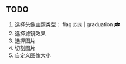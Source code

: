 <!--
 * @Author: grammyli
 * @Date: 2021-10-09 20:09:19
 * @LastEditTime: 2021-10-09 20:16:24
 * @LastEditors: Please set LastEditors
 * @Description: In User Settings Edit
 * @FilePath: /工作任务笔记/头像生成器/README.md
-->

## TODO

1. 选择头像主题类型： flag 🇨🇳 | graduation 🎓
2. 选择滤镜效果
3. 选择图片
4. 切割图片
5. 自定义图像大小

